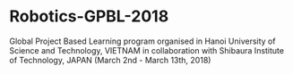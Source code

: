 # Robotics-GPBL-2018
Global Project Based Learning program organised in Hanoi University of Science and Technology, VIETNAM in collaboration with Shibaura Institute of Technology, JAPAN (March 2nd - March 13th, 2018)

